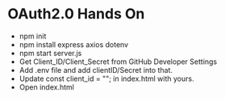 # OAuth2.0 Hands On

- npm init
- npm install express axios dotenv
- npm start server.js
- Get Client_ID/Client_Secret from GitHub Developer Settings
- Add .env file and add clientID/Secret into that.
- Update const client_id = ""; in index.html with yours.
- Open index.html
